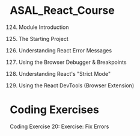 # ASAL_React_Course

124. Module Introduction

125. The Starting Project

126. Understanding React Error Messages

127. Using the Browser Debugger & Breakpoints

128. Understanding React's "Strict Mode"

129. Using the React DevTools (Browser Extension)

# Coding Exercises

Coding Exercise 20: Exercise: Fix Errors
